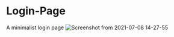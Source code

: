 # Login-Page
A minimalist login page
![Screenshot from 2021-07-08 14-27-55](https://user-images.githubusercontent.com/82295321/129461254-8bbf0626-1617-4d63-8086-2c3c84df2a3e.png)

